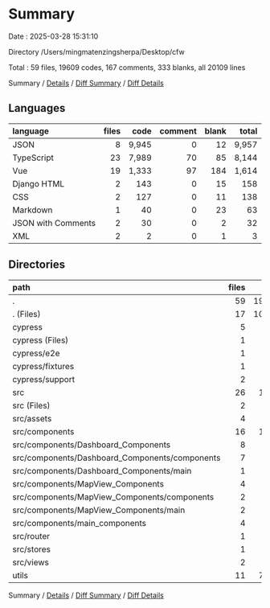 # Summary

Date : 2025-03-28 15:31:10

Directory /Users/mingmatenzingsherpa/Desktop/cfw

Total : 59 files,  19609 codes, 167 comments, 333 blanks, all 20109 lines

Summary / [Details](details.md) / [Diff Summary](diff.md) / [Diff Details](diff-details.md)

## Languages
| language | files | code | comment | blank | total |
| :--- | ---: | ---: | ---: | ---: | ---: |
| JSON | 8 | 9,945 | 0 | 12 | 9,957 |
| TypeScript | 23 | 7,989 | 70 | 85 | 8,144 |
| Vue | 19 | 1,333 | 97 | 184 | 1,614 |
| Django HTML | 2 | 143 | 0 | 15 | 158 |
| CSS | 2 | 127 | 0 | 11 | 138 |
| Markdown | 1 | 40 | 0 | 23 | 63 |
| JSON with Comments | 2 | 30 | 0 | 2 | 32 |
| XML | 2 | 2 | 0 | 1 | 3 |

## Directories
| path | files | code | comment | blank | total |
| :--- | ---: | ---: | ---: | ---: | ---: |
| . | 59 | 19,609 | 167 | 333 | 20,109 |
| . (Files) | 17 | 10,318 | 8 | 79 | 10,405 |
| cypress | 5 | 22 | 55 | 9 | 86 |
| cypress (Files) | 1 | 9 | 0 | 1 | 10 |
| cypress/e2e | 1 | 6 | 1 | 2 | 9 |
| cypress/fixtures | 1 | 5 | 0 | 1 | 6 |
| cypress/support | 2 | 2 | 54 | 5 | 61 |
| src | 26 | 1,522 | 97 | 208 | 1,827 |
| src (Files) | 2 | 69 | 0 | 19 | 88 |
| src/assets | 4 | 129 | 0 | 12 | 141 |
| src/components | 16 | 1,232 | 97 | 159 | 1,488 |
| src/components/Dashboard_Components | 8 | 477 | 48 | 60 | 585 |
| src/components/Dashboard_Components/components | 7 | 442 | 26 | 52 | 520 |
| src/components/Dashboard_Components/main | 1 | 35 | 22 | 8 | 65 |
| src/components/MapView_Components | 4 | 493 | 40 | 57 | 590 |
| src/components/MapView_Components/components | 2 | 162 | 7 | 18 | 187 |
| src/components/MapView_Components/main | 2 | 331 | 33 | 39 | 403 |
| src/components/main_components | 4 | 262 | 9 | 42 | 313 |
| src/router | 1 | 41 | 0 | 3 | 44 |
| src/stores | 1 | 10 | 0 | 3 | 13 |
| src/views | 2 | 41 | 0 | 12 | 53 |
| utils | 11 | 7,747 | 7 | 37 | 7,791 |

Summary / [Details](details.md) / [Diff Summary](diff.md) / [Diff Details](diff-details.md)